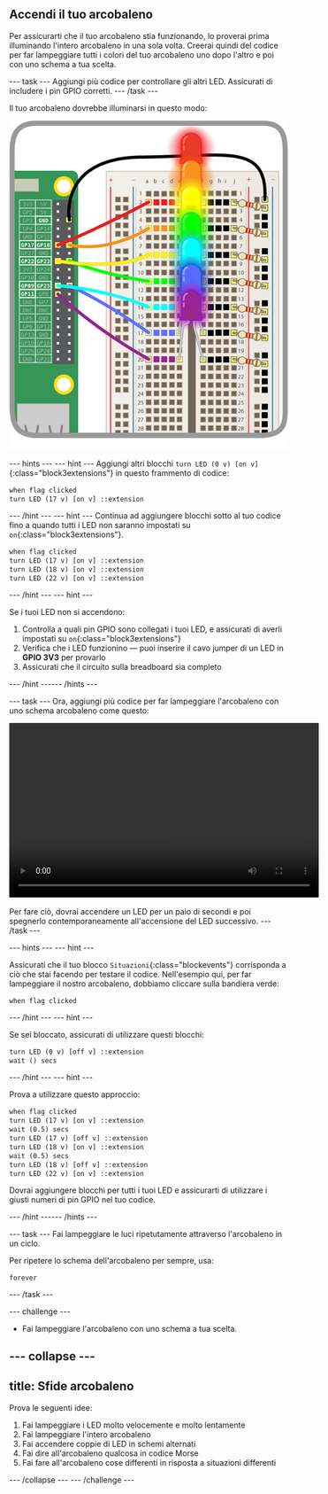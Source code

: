 ## Accendi il tuo arcobaleno

Per assicurarti che il tuo arcobaleno stia funzionando, lo proverai prima illuminando l'intero arcobaleno in una sola volta. Creerai quindi del codice per far lampeggiare tutti i colori del tuo arcobaleno uno dopo l'altro e poi con uno schema a tua scelta.

--- task --- Aggiungi più codice per controllare gli altri LED. Assicurati di includere i pin GPIO corretti. --- /task ---

Il tuo arcobaleno dovrebbe illuminarsi in questo modo:

![Arcobaleno acceso](images/rainbowlit.png)

--- hints ---
 --- hint --- Aggiungi altri blocchi `turn LED (0 v) [on v]`{:class="block3extensions"} in questo frammento di codice:

```blocks3
when flag clicked
turn LED (17 v) [on v] ::extension
```

--- /hint --- --- hint --- Continua ad aggiungere blocchi sotto al tuo codice fino a quando tutti i LED non saranno impostati su `on`{:class="block3extensions"}.

```blocks3
when flag clicked
turn LED (17 v) [on v] ::extension
turn LED (18 v) [on v] ::extension
turn LED (22 v) [on v] ::extension
```

--- /hint --- --- hint ---

Se i tuoi LED non si accendono:

1) Controlla a quali pin GPIO sono collegati i tuoi LED, e assicurati di averli impostati su `on`{:class="block3extensions"} 
2) Verifica che i LED funzionino — puoi inserire il cavo jumper di un LED in **GPIO 3V3** per provarlo 
3) Assicurati che il circuito sulla breadboard sia completo

--- /hint ------ /hints ---

--- task --- Ora, aggiungi più codice per far lampeggiare l'arcobaleno con uno schema arcobaleno come questo:

<video width="560" height="315" controls> <source src="resources/Scratch-GPIO-Pathways-5.mp4" type="video/mp4"> Il tuo browser non supporta il tag video, prova FireFox o Chrome. </video> 

Per fare ciò, dovrai accendere un LED per un paio di secondi e poi spegnerlo contemporaneamente all'accensione del LED successivo. --- /task ---

--- hints ---
 --- hint ---

Assicurati che il tuo blocco `Situazioni`{:class="blockevents"} corrisponda a ciò che stai facendo per testare il codice. Nell'esempio qui, per far lampeggiare il nostro arcobaleno, dobbiamo cliccare sulla bandiera verde:

```blocks3
when flag clicked
```

--- /hint --- --- hint ---

Se sei bloccato, assicurati di utilizzare questi blocchi:

```blocks3
turn LED (0 v) [off v] ::extension
wait () secs
```

--- /hint --- --- hint ---

Prova a utilizzare questo approccio:

```blocks3
when flag clicked
turn LED (17 v) [on v] ::extension
wait (0.5) secs
turn LED (17 v) [off v] ::extension
turn LED (18 v) [on v] ::extension
wait (0.5) secs
turn LED (18 v) [off v] ::extension
turn LED (22 v) [on v] ::extension
```

Dovrai aggiungere blocchi per tutti i tuoi LED e assicurarti di utilizzare i giusti numeri di pin GPIO nel tuo codice.

--- /hint ------ /hints ---

--- task --- Fai lampeggiare le luci ripetutamente attraverso l'arcobaleno in un ciclo.

Per ripetere lo schema dell'arcobaleno per sempre, usa:

```blocks3
forever
```

--- /task ---

--- challenge ---

+ Fai lampeggiare l'arcobaleno con uno schema a tua scelta.

--- collapse ---
---
title: Sfide arcobaleno
---

Prova le seguenti idee:

 1) Fai lampeggiare i LED molto velocemente e molto lentamente 
 2) Fai lampeggiare l'intero arcobaleno 
 3) Fai accendere coppie di LED in schemi alternati 
 4) Fai dire all'arcobaleno qualcosa in codice Morse 
 5) Fai fare all'arcobaleno cose differenti in risposta a situazioni differenti

--- /collapse --- --- /challenge ---